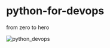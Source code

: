 # python-for-devops
from zero to hero


![python_devops](https://images.app.goo.gl/dcyaDi3DmwhvHjq39)
